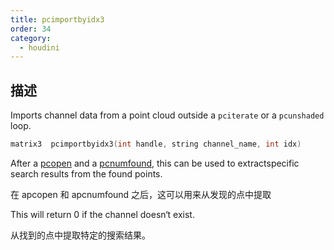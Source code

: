 ```yaml
---
title: pcimportbyidx3
order: 34
category:
  - houdini
---
```

    
## 描述

Imports channel data from a point cloud outside a `pciterate` or a
`pcunshaded` loop.

```c
matrix3  pcimportbyidx3(int handle, string channel_name, int idx)
```

After a [pcopen](pcopen.html "Returns a handle to a point cloud file.") and a
[pcnumfound](pcnumfound.html "This node returns the number of points found by
pcopen."), this can be used to extractspecific search results from the found
points.

在 apcopen 和 apcnumfound 之后，这可以用来从发现的点中提取

This will return 0 if the channel doesn‘t exist.

从找到的点中提取特定的搜索结果。
